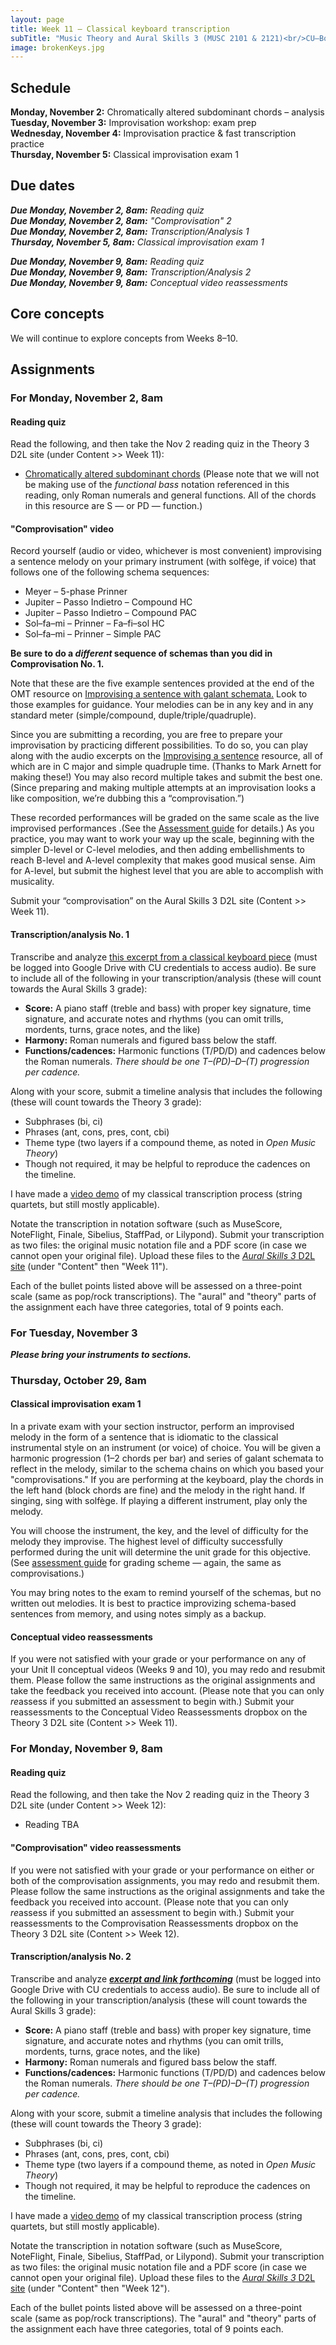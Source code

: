 ```yaml
---
layout: page
title: Week 11 – Classical keyboard transcription
subTitle: "Music Theory and Aural Skills 3 (MUSC 2101 & 2121)<br/>CU–Boulder, Fall 2015<br/>Kris Shaffer, Ph.D. – coordinator"
image: brokenKeys.jpg
---
```


## Schedule

**Monday, November 2:** Chromatically altered subdominant chords – analysis  
**Tuesday, November 3:** Improvisation workshop: exam prep  
**Wednesday, November 4:** Improvisation practice & fast transcription practice  
**Thursday, November 5:** Classical improvisation exam 1

## Due dates

***Due Monday, November 2, 8am:*** *Reading quiz*  
***Due Monday, November 2, 8am:*** *"Comprovisation" 2*  
***Due Monday, November 2, 8am:*** *Transcription/Analysis 1*  
***Thursday, November 5, 8am:*** *Classical improvisation exam 1*  

***Due Monday, November 9, 8am:*** *Reading quiz*  
***Due Monday, November 9, 8am:*** *Transcription/Analysis 2*  
***Due Monday, November 9, 8am:*** *Conceptual video reassessments*  


## Core concepts

We will continue to explore concepts from Weeks 8–10.


## Assignments

### For Monday, November 2, 8am

#### Reading quiz

Read the following, and then take the Nov 2 reading quiz in the Theory 3 D2L site (under Content >> Week 11):

- [Chromatically altered subdominant chords](http://openmusictheory.com/alteredSubdominants.html) (Please note that we will not be making use of the *functional bass* notation referenced in this reading, only Roman numerals and general functions. All of the chords in this resource are S — or PD — function.)


#### "Comprovisation" video

Record yourself (audio or video, whichever is most convenient) improvising a sentence melody on your primary instrument (with solfège, if voice) that follows one of the following schema sequences:

- Meyer – 5-phase Prinner  
- Jupiter – Passo Indietro – Compound HC  
- Jupiter – Passo Indietro – Compound PAC  
- Sol–fa–mi – Prinner – Fa–fi–sol HC  
- Sol–fa–mi – Prinner – Simple PAC  

**Be sure to do a *different* sequence of schemas than you did in Comprovisation No. 1.**

Note that these are the five example sentences provided at the end of the OMT resource on [Improvising a sentence with galant schemata.](http://openmusictheory.com/schemata-improv.html) Look to those examples for guidance. Your melodies can be in any key and in any standard meter (simple/compound, duple/triple/quadruple).

Since you are submitting a recording, you are free to prepare your improvisation by practicing different possibilities. To do so, you can play along with the audio excerpts on the [Improvising a sentence](http://openmusictheory.com/schemata-improv.html) resource, all of which are in C major and simple quadruple time. (Thanks to Mark Arnett for making these!) You may also record multiple takes and submit the best one. (Since preparing and making multiple attempts at an improvisation looks a like composition, we’re dubbing this a “comprovisation.”)

These recorded performances will be graded on the same scale as the live improvised performances .(See the [Assessment guide](http://theory3.shaffermusic.com/assessments/) for details.) As you practice, you may want to work your way up the scale, beginning with the simpler D-level or C-level melodies, and then adding embellishments to reach B-level and A-level complexity that makes good musical sense. Aim for A-level, but submit the highest level that you are able to accomplish with musicality.

Submit your “comprovisation” on the Aural Skills 3 D2L site (Content >> Week 11).

#### Transcription/analysis No. 1

Transcribe and analyze [this excerpt from a classical keyboard piece](https://drive.google.com/open?id=0B9o4hmKNoi6cdmVjVjdDQ2t3djA) (must be logged into Google Drive with CU credentials to access audio). Be sure to include all of the following in your transcription/analysis (these will count towards the Aural Skills 3 grade):

- **Score:** A piano staff (treble and bass) with proper key signature, time signature, and accurate notes and rhythms (you can omit trills, mordents, turns, grace notes, and the like)   
- **Harmony:** Roman numerals and figured bass below the staff.  
- **Functions/cadences:** Harmonic functions (T/PD/D) and cadences below the Roman numerals. *There should be one T–(PD)–D–(T) progression per cadence.*  

Along with your score, submit a timeline analysis that includes the following (these will count towards the Theory 3 grade):  

- Subphrases (bi, ci)  
- Phrases (ant, cons, pres, cont, cbi)  
- Theme type (two layers if a compound theme, as noted in *Open Music Theory*)  
- Though not required, it may be helpful to reproduce the cadences on the timeline.

I have made a [video demo](https://vimeo.com/119572881) of my classical transcription process (string quartets, but still mostly applicable).

Notate the transcription in notation software (such as MuseScore, NoteFlight, Finale, Sibelius, StaffPad, or Lilypond). Submit your transcription as two files: the original music notation file and a PDF score (in case we cannot open your original file). Upload these files to the [*Aural Skills 3* D2L site](https://learn.colorado.edu/d2l/home/120555) (under "Content" then "Week 11").

Each of the bullet points listed above will be assessed on a three-point scale (same as pop/rock transcriptions). The "aural" and "theory" parts of the assignment each have three categories, total of 9 points each.


### For Tuesday, November 3

***Please bring your instruments to sections.***


### Thursday, October 29, 8am 

#### Classical improvisation exam 1

In a private exam with your section instructor, perform an improvised melody in the form of a sentence that is idiomatic to the classical instrumental style on an instrument (or voice) of choice. You will be given a harmonic progression (1–2 chords per bar) and series of galant schemata to reflect in the melody, similar to the schema chains on which you based your "comprovisations." If you are performing at the keyboard, play the chords in the left hand (block chords are fine) and the melody in the right hand. If singing, sing with solfège. If playing a different instrument, play only the melody.

You will choose the instrument, the key, and the level of difficulty for the melody they improvise. The highest level of difficulty successfully performed during the unit will determine the unit grade for this objective. (See [assessment guide](/assessments/) for grading scheme — again, the same as comprovisations.)

You may bring notes to the exam to remind yourself of the schemas, but no written out melodies. It is best to practice improvizing schema-based sentences from memory, and using notes simply as a backup.

#### Conceptual video reassessments

If you were not satisfied with your grade or your performance on any of your Unit II conceptual videos (Weeks 9 and 10), you may redo and resubmit them. Please follow the same instructions as the original assignments and take the feedback you received into account. (Please note that you can only *re*assess if you submitted an assessment to begin with.) Submit your reassessments to the Conceptual Video Reassessments dropbox on the Theory 3 D2L site (Content >> Week 11).


### For Monday, November 9, 8am

#### Reading quiz

Read the following, and then take the Nov 2 reading quiz in the Theory 3 D2L site (under Content >> Week 12):

- Reading TBA


#### "Comprovisation" video reassessments

If you were not satisfied with your grade or your performance on either or both of the comprovisation assignments, you may redo and resubmit them. Please follow the same instructions as the original assignments and take the feedback you received into account. (Please note that you can only *re*assess if you submitted an assessment to begin with.) Submit your reassessments to the Comprovisation Reassessments dropbox on the Theory 3 D2L site (Content >> Week 12).

#### Transcription/analysis No. 2

Transcribe and analyze [***excerpt and link forthcoming***]() (must be logged into Google Drive with CU credentials to access audio). Be sure to include all of the following in your transcription/analysis (these will count towards the Aural Skills 3 grade):

- **Score:** A piano staff (treble and bass) with proper key signature, time signature, and accurate notes and rhythms (you can omit trills, mordents, turns, grace notes, and the like)   
- **Harmony:** Roman numerals and figured bass below the staff.  
- **Functions/cadences:** Harmonic functions (T/PD/D) and cadences below the Roman numerals. *There should be one T–(PD)–D–(T) progression per cadence.*  

Along with your score, submit a timeline analysis that includes the following (these will count towards the Theory 3 grade):  

- Subphrases (bi, ci)  
- Phrases (ant, cons, pres, cont, cbi)  
- Theme type (two layers if a compound theme, as noted in *Open Music Theory*)  
- Though not required, it may be helpful to reproduce the cadences on the timeline.

I have made a [video demo](https://vimeo.com/119572881) of my classical transcription process (string quartets, but still mostly applicable).

Notate the transcription in notation software (such as MuseScore, NoteFlight, Finale, Sibelius, StaffPad, or Lilypond). Submit your transcription as two files: the original music notation file and a PDF score (in case we cannot open your original file). Upload these files to the [*Aural Skills 3* D2L site](https://learn.colorado.edu/d2l/home/120555) (under "Content" then "Week 12").

Each of the bullet points listed above will be assessed on a three-point scale (same as pop/rock transcriptions). The "aural" and "theory" parts of the assignment each have three categories, total of 9 points each.